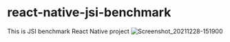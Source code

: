 # react-native-jsi-benchmark

This is JSI benchmark React Native project
![Screenshot_20211228-151900](https://user-images.githubusercontent.com/5978212/147561384-452df171-eccd-4b33-8504-5c1e2320dfbc.png)
